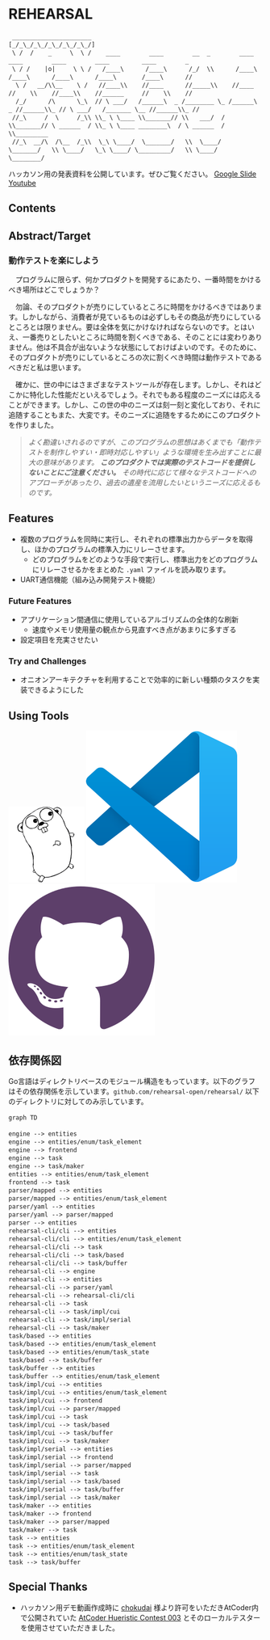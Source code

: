 <!-- omit in toc -->
# REHEARSAL
```
 ______________________
[_/_\_/_\_/_\_/_\_/_\_/]
 \ /  /    _     \  \ /    ____        ____        __  _        ____        ____        ____        ____         ____        _
 \ / /    |o|     \ \ /   /____\      /____\      /_/  \\      /____\      /____\      /____\      /____\       /____\      //
  \ /   __/\\__    \ /   //____\\    //____      //_____\\    //____      //    \\    //____\\    //______     //    \\    //
  /_/      /\      \_\  // \ ___/   /______\  _ /________ \_ /______\  _ //______\\_ // \ ___/   /_______ \__ //______\\_ //
 //_\     /  \     /_\\ \\_ \ \____ \\_______// \\   ___/  / \\_______// \ ______  / \\_ \ \____ ________\  / \ ______  / \\_________
 //_\  __/\  /\__  /_\\  \_\ \____/  \_______/   \\  \____/   \_______/   \\ \____/   \_\ \____/ \_________/   \\ \____/   \________/

```

ハッカソン用の発表資料を公開しています。ぜひご覧ください。 [Google Slide](https://docs.google.com/presentation/d/1BZcwHe4nWJIgxGl1mR7c9_kgf23wZgf0JXtp0F24t0I/edit?usp=sharing) [Youtube](https://youtu.be/IeI_CtIQk_A)

## Contents


## Abstract/Target

### 動作テストを楽にしよう

　プログラムに限らず、何かプロダクトを開発するにあたり、一番時間をかけるべき場所はどこでしょうか？

　勿論、そのプロダクトが売りにしているところに時間をかけるべきではあります。しかしながら、消費者が見ているものは必ずしもその商品が売りにしているところとは限りません。要は全体を気にかけなければならないのです。とはいえ、一番売りとしたいところに時間を割くべきである、そのことには変わりありません。他は不具合が出ないような状態にしておけばよいのです。そのために、そのプロダクトが売りにしているところの次に割くべき時間は動作テストであるべきだと私は思います。

　確かに、世の中にはさまざまなテストツールが存在します。しかし、それはどこかに特化した性能だといえるでしょう。それでもある程度のニーズには応えることができます。しかし、この世の中のニーズは刻一刻と変化しており、それに追随することもまた、大変です。そのニーズに追随をするためにこのプロダクトを作りました。

> *よく勘違いされるのですが、このプログラムの思想はあくまでも「動作テストを制作しやすい・即時対応しやすい」ような環境を生み出すことに最大の意味があります。 **このプロダクトでは実際のテストコードを提供しないことにご注意ください。** その時代に応じて様々なテストコードへのアプローチがあったり、過去の遺産を流用したいというニーズに応えるものです。*

## Features

- 複数のプログラムを同時に実行し、それぞれの標準出力からデータを取得し、ほかのプログラムの標準入力にリレーさせます。
  - どのプログラムをどのような手段で実行し、標準出力をどのプログラムにリレーさせるかをまとめた `.yaml` ファイルを読み取ります。
- UART通信機能（組み込み開発テスト機能）

### Future Features

- アプリケーション間通信に使用しているアルゴリズムの全体的な刷新
  - 速度やメモリ使用量の観点から見直すべき点があまりに多すぎる
- 設定項目を充実させたい
  
### Try and Challenges

- オニオンアーキテクチャを利用することで効率的に新しい種類のタスクを実装できるようにした

## Using Tools

![](icons/gopherbw.png) ![](icons/vscode.svg) ![](icons/github.svg)

## 依存関係図
Go言語はディレクトリベースのモジュール構造をもっています。以下のグラフはその依存関係を示しています。`github.com/rehearsal-open/rehearsal/` 以下のディレクトリに対してのみ示しています。

```mermaid
graph TD

engine --> entities
engine --> entities/enum/task_element
engine --> frontend
engine --> task
engine --> task/maker
entities --> entities/enum/task_element
frontend --> task
parser/mapped --> entities
parser/mapped --> entities/enum/task_element
parser/yaml --> entities
parser/yaml --> parser/mapped
parser --> entities
rehearsal-cli/cli --> entities
rehearsal-cli/cli --> entities/enum/task_element
rehearsal-cli/cli --> task
rehearsal-cli/cli --> task/based
rehearsal-cli/cli --> task/buffer
rehearsal-cli --> engine
rehearsal-cli --> entities
rehearsal-cli --> parser/yaml
rehearsal-cli --> rehearsal-cli/cli
rehearsal-cli --> task
rehearsal-cli --> task/impl/cui
rehearsal-cli --> task/impl/serial
rehearsal-cli --> task/maker
task/based --> entities
task/based --> entities/enum/task_element
task/based --> entities/enum/task_state
task/based --> task/buffer
task/buffer --> entities
task/buffer --> entities/enum/task_element
task/impl/cui --> entities
task/impl/cui --> entities/enum/task_element
task/impl/cui --> frontend
task/impl/cui --> parser/mapped
task/impl/cui --> task
task/impl/cui --> task/based
task/impl/cui --> task/buffer
task/impl/cui --> task/maker
task/impl/serial --> entities
task/impl/serial --> frontend
task/impl/serial --> parser/mapped
task/impl/serial --> task
task/impl/serial --> task/based
task/impl/serial --> task/buffer
task/impl/serial --> task/maker
task/maker --> entities
task/maker --> frontend
task/maker --> parser/mapped
task/maker --> task
task --> entities
task --> entities/enum/task_element
task --> entities/enum/task_state
task --> task/buffer

```

## Special Thanks
- ハッカソン用デモ動画作成時に [chokudai](https://mobile.twitter.com/chokudai) 様より許可をいただきAtCoder内で公開されていた [AtCoder Hueristic Contest 003](https://atcoder.jp/contests/ahc003) とそのローカルテスターを使用させていただきました。
